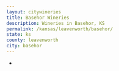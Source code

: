 ```yaml
---
layout: citywineries
title: Basehor Wineries
description: Wineries in Basehor, KS
permalink: /kansas/leavenworth/basehor/
state: ks
county: leavenworth
city: basehor
---
```

-
